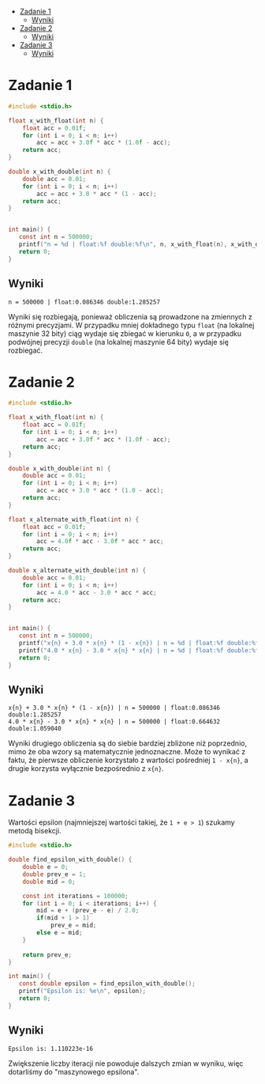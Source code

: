 
- [Zadanie 1](#zadanie-1)
  - [Wyniki](#wyniki)
- [Zadanie 2](#zadanie-2)
  - [Wyniki](#wyniki-1)
- [Zadanie 3](#zadanie-3)
  - [Wyniki](#wyniki-2)
  
# Zadanie 1

```c
#include <stdio.h>

float x_with_float(int n) {
    float acc = 0.01f;
    for (int i = 0; i < n; i++)
        acc = acc + 3.0f * acc * (1.0f - acc);
    return acc;
}

double x_with_double(int n) {
    double acc = 0.01;
    for (int i = 0; i < n; i++)
        acc = acc + 3.0 * acc * (1 - acc);
    return acc;
}


int main() {
   const int n = 500000;
   printf("n = %d | float:%f double:%f\n", n, x_with_float(n), x_with_double(n));
   return 0;
}
```

## Wyniki

```
n = 500000 | float:0.086346 double:1.285257
```

Wyniki się rozbiegają, ponieważ obliczenia są prowadzone na zmiennych z różnymi precyzjami. W przypadku mniej dokładnego typu `float` (na lokalnej maszynie 32 bity) ciąg wydaje się zbiegać w kierunku `0`, a w przypadku podwójnej precyzji `double`  (na lokalnej maszynie 64 bity) wydaje się rozbiegać.

# Zadanie 2

```c
#include <stdio.h>

float x_with_float(int n) {
    float acc = 0.01f;
    for (int i = 0; i < n; i++)
        acc = acc + 3.0f * acc * (1.0f - acc);
    return acc;
}

double x_with_double(int n) {
    double acc = 0.01;
    for (int i = 0; i < n; i++)
        acc = acc + 3.0 * acc * (1.0 - acc);
    return acc;
}

float x_alternate_with_float(int n) {
    float acc = 0.01f;
    for (int i = 0; i < n; i++)
        acc = 4.0f * acc - 3.0f * acc * acc;
    return acc;
}

double x_alternate_with_double(int n) {
    double acc = 0.01;
    for (int i = 0; i < n; i++)
        acc = 4.0 * acc - 3.0 * acc * acc;
    return acc;
}


int main() {
   const int n = 500000;
   printf("x{n} + 3.0 * x{n} * (1 - x{n}) | n = %d | float:%f double:%f\n", n, x_with_float(n), x_with_double(n));
   printf("4.0 * x{n} - 3.0 * x{n} * x{n} | n = %d | float:%f double:%f\n", n, x_alternate_with_float(n), x_alternate_with_double(n));
   return 0;
}
```

## Wyniki

```
x{n} + 3.0 * x{n} * (1 - x{n}) | n = 500000 | float:0.086346 double:1.285257
4.0 * x{n} - 3.0 * x{n} * x{n} | n = 500000 | float:0.664632 double:1.059040
```

Wyniki drugiego obliczenia są do siebie bardziej zbliżone niż poprzednio, mimo że oba wzory są matematycznie jednoznaczne. 
Może to wynikać z faktu, że pierwsze obliczenie korzystało z wartości pośredniej `1 - x{n}`, a drugie korzysta wyłącznie bezpośrednio z `x{n}`.

# Zadanie 3

Wartości epsilon (najmniejszej wartości takiej, że `1 + e > 1`) szukamy metodą bisekcji.

```c
#include <stdio.h>

double find_epsilon_with_double() {
    double e = 0;
    double prev_e = 1;
    double mid = 0;

    const int iterations = 100000;
    for (int i = 0; i < iterations; i++) {
        mid = e + (prev_e - e) / 2.0;
        if(mid + 1 > 1) 
            prev_e = mid;
        else e = mid;
    }
    
    return prev_e;
}

int main() {
   const double epsilon = find_epsilon_with_double();
   printf("Epsilon is: %e\n", epsilon);
   return 0;
}
```

## Wyniki

```
Epsilon is: 1.110223e-16
```

Zwiększenie liczby iteracji nie powoduje dalszych zmian w wyniku, więc dotarliśmy do "maszynowego epsilona".
